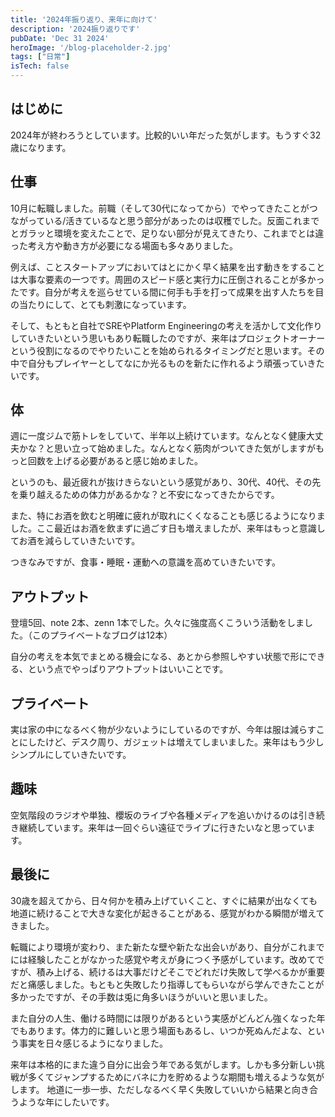 ```yaml
---
title: '2024年振り返り、来年に向けて'
description: '2024振り返りです'
pubDate: 'Dec 31 2024'
heroImage: '/blog-placeholder-2.jpg'
tags: ["日常"]
isTech: false
---
```


## はじめに

2024年が終わろうとしています。比較的いい年だった気がします。もうすぐ32歳になります。

## 仕事

10月に転職しました。前職（そして30代になってから）でやってきたことがつながっている/活きているなと思う部分があったのは収穫でした。反面これまでとガラッと環境を変えたことで、足りない部分が見えてきたり、これまでとは違った考え方や動き方が必要になる場面も多々ありました。

例えば、ことスタートアップにおいてはとにかく早く結果を出す動きをすることは大事な要素の一つです。周囲のスピード感と実行力に圧倒されることが多かったです。自分が考えを巡らせている間に何手も手を打って成果を出す人たちを目の当たりにして、とても刺激になっています。

そして、もともと自社でSREやPlatform Engineeringの考えを活かして文化作りしていきたいという思いもあり転職したのですが、来年はプロジェクトオーナーという役割になるのでやりたいことを始められるタイミングだと思います。その中で自分もプレイヤーとしてなにか光るものを新たに作れるよう頑張っていきたいです。

## 体

週に一度ジムで筋トレをしていて、半年以上続けています。なんとなく健康大丈夫かな？と思い立って始めました。なんとなく筋肉がついてきた気がしますがもっと回数を上げる必要があると感じ始めました。

というのも、最近疲れが抜けきらないという感覚があり、30代、40代、その先を乗り越えるための体力があるかな？と不安になってきたからです。

また、特にお酒を飲むと明確に疲れが取れにくくなることも感じるようになりました。ここ最近はお酒を飲まずに過ごす日も増えましたが、来年はもっと意識してお酒を減らしていきたいです。

つきなみですが、食事・睡眠・運動への意識を高めていきたいです。

## アウトプット

登壇5回、note 2本、zenn 1本でした。久々に強度高くこういう活動をしました。（このプライベートなブログは12本）

自分の考えを本気でまとめる機会になる、あとから参照しやすい状態で形にできる、という点でやっぱりアウトプットはいいことです。

## プライベート

実は家の中になるべく物が少ないようにしているのですが、今年は服は減らすことにしたけど、デスク周り、ガジェットは増えてしまいました。来年はもう少しシンプルにしていきたいです。

## 趣味

空気階段のラジオや単独、櫻坂のライブや各種メディアを追いかけるのは引き続き継続しています。来年は一回ぐらい遠征でライブに行きたいなと思っています。

## 最後に

30歳を超えてから、日々何かを積み上げていくこと、すぐに結果が出なくても地道に続けることで大きな変化が起きることがある、感覚がわかる瞬間が増えてきました。

転職により環境が変わり、また新たな壁や新たな出会いがあり、自分がこれまでには経験したことがなかった感覚や考えが身につく予感がしています。改めてですが、積み上げる、続けるは大事だけどそこでどれだけ失敗して学べるかが重要だと痛感しました。もともと失敗したり指導してもらいながら学んできたことが多かったですが、その手数は兎に角多いほうがいいと思いました。

また自分の人生、働ける時間には限りがあるという実感がどんどん強くなった年でもあります。体力的に難しいと思う場面もあるし、いつか死ぬんだよな、という事実を日々感じるようになりました。

来年は本格的にまた違う自分に出会う年である気がします。しかも多分新しい挑戦が多くてジャンプするためにバネに力を貯めるような期間も増えるような気がします。
地道に一歩一歩、ただしなるべく早く失敗していいから結果と向き合うような年にしたいです。
